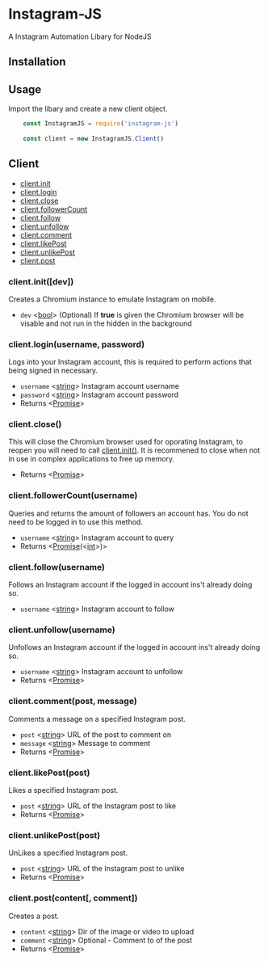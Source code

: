 # Instagram-JS
A Instagram Automation Libary for NodeJS

## Installation


## Usage
Import the libary and create a new client object.
```js
    const InstagramJS = require('instagram-js')
    
    const client = new InstagramJS.Client()
```

## Client
* [client.init](#clientinitdev)
* [client.login](#clientloginusername-password)
* [client.close](#clientclose)
* [client.followerCount](#clientfollowercountaccount)
* [client.follow](#clientfollowusername)
* [client.unfollow](#clientunfollowusername)
* [client.comment](#clientcommentpost-message)
* [client.likePost](#clientlikepostpost)
* [client.unlikePost](#clientunlikepostpost)
* [client.post](#clientunlikepostpost)


### client.init([dev])
Creates a Chromium instance to emulate Instagram on mobile.
* ``dev`` <[bool]()> (Optional) If **true** is given the Chromium browser will be visable and not run in the hidden in the background

### client.login(username, password)
Logs into your Instagram account, this is required to perform actions that being signed in necessary.
* ``username`` <[string]()> Instagram account username
* ``password`` <[string]()> Instagram account password
* Returns <[Promise]()>

### client.close()
This will close the Chromium browser used for oporating Instagram, to reopen you will need to call [client.init()](#clientinitdev).
It is recommened to close when not in use in complex applications to free up memory.
* Returns <[Promise]()>

### client.followerCount(username)
Queries and returns the amount of followers an account has.
You do not need to be logged in to use this method.
* ``username`` <[string]()> Instagram account to query
* Returns <[Promise]()(<[int]()>)>

### client.follow(username)
Follows an Instagram account if the logged in account ins't already doing so.
* ``username`` <[string]()> Instagram account to follow

### client.unfollow(username)
Unfollows an Instagram account if the logged in account ins't already doing so.
* ``username`` <[string]()> Instagram account to unfollow
* Returns <[Promise]()>

### client.comment(post, message)
Comments a message on a specified Instagram post.
* ``post`` <[string]()> URL of the post to comment on
* ``message`` <[string]()> Message to comment
* Returns <[Promise]()>

### client.likePost(post)
Likes a specified Instagram post.
* ``post`` <[string]()> URL of the Instagram post to like
* Returns <[Promise]()>

### client.unlikePost(post)
UnLikes a specified Instagram post.
* ``post`` <[string]()> URL of the Instagram post to unlike
* Returns <[Promise]()>

### client.post(content[, comment])
Creates a post.
* ``content`` <[string]()> Dir of the image or video to upload
* ``comment`` <[string]()> Optional - Comment to of the post
* Returns <[Promise]()>